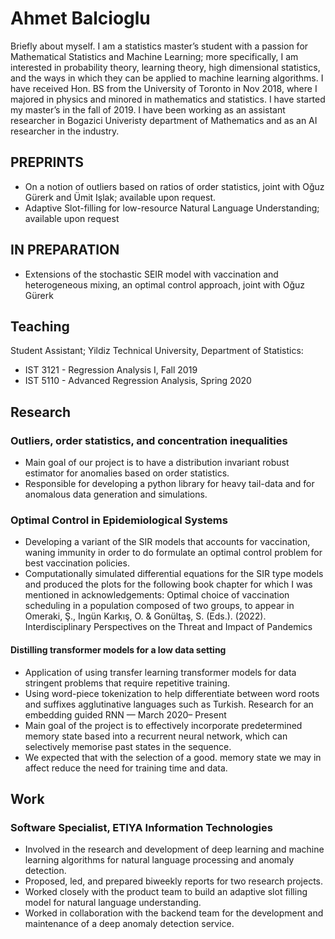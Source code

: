# Ahmet Balcioglu

Briefly about myself. I am a statistics master’s student with a passion for Mathematical Statistics and Machine Learning; more specifically, I am interested in probability theory, learning theory, high dimensional statistics, and the ways in which they can be applied to machine learning algorithms. I have received Hon. BS from the University of Toronto in Nov 2018, where I majored in physics and minored in mathematics and statistics. I have started my master’s in the fall of 2019. I have been working as an assistant researcher in Bogazici Univeristy department of Mathematics and as an AI researcher in the industry.

## PREPRINTS
- On a notion of outliers based on ratios of order statistics, joint with Oğuz Gürerk and Ümit Işlak; available upon request.
- Adaptive Slot-filling for low-resource Natural Language Understanding; available upon request

## IN PREPARATION
- Extensions of the stochastic SEIR model with vaccination and heterogeneous mixing, an optimal control approach, joint with Oğuz Gürerk

## Teaching
Student Assistant; Yildiz Technical University, Department of Statistics:
- IST 3121 - Regression Analysis I, Fall 2019
- IST 5110 - Advanced Regression Analysis, Spring 2020

## Research

### Outliers, order statistics, and concentration inequalities
-  Main goal of our project is to have a distribution invariant robust estimator for anomalies based on order statistics.
- Responsible for developing a python library for heavy tail-data and for anomalous data generation and simulations.

### Optimal Control in Epidemiological Systems
-  Developing a variant of the SIR models that accounts for vaccination, waning immunity in order to do formulate an optimal control problem for best vaccination policies.
- Computationally simulated differential equations for the SIR type models and produced the plots for the following book chapter for which I was mentioned in acknowledgements:
	Optimal choice of vaccination scheduling in a population composed of two groups, to appear in Omeraki, Ş., Ingün Karkış, O. & Gonültaş, S. (Eds.). (2022). Interdisciplinary Perspectives on the Threat and Impact of Pandemics

#### Distilling transformer models for a low data setting
-  Application of using transfer learning transformer models for data stringent problems that require repetitive training.
- Using word-piece tokenization to help differentiate between word roots and suffixes agglutinative languages such as Turkish.
Research for an embedding guided RNN — March 2020– Present
-  Main goal of the project is to effectively incorporate  predetermined memory state based into a recurrent neural network, which can selectively memorise past states in the sequence.
- We expected that with the selection of a good. memory state we may in affect reduce the need for training time and data.

## Work
### Software Specialist,  ETIYA Information Technologies
-  Involved in the research and development of deep learning  and machine learning algorithms for natural language processing and anomaly detection.
- Proposed, led, and prepared biweekly reports for two research projects.
- Worked closely with the product team to build an adaptive slot filling model for natural language understanding.
-  Worked in collaboration with the backend team for the development and maintenance of a deep anomaly detection service.

